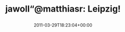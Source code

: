 ---
retweeted: false
source: <a href="http://twitter.com/#!/download/ipad" rel="nofollow">Twitter for iPad</a>
entities:
  hashtags: []
  symbols: []
  user_mentions:
  - name: Matthias Rampke
    screen_name: matthiasr
    indices:
    - '7'
    - '17'
    id_str: '12129722'
    id: '12129722'
  urls: []
display_text_range:
- '0'
- '27'
favorite_count: '0'
id_str: '52797940791652352'
truncated: false
retweet_count: '0'
id: '52797940791652352'
created_at: Tue Mar 29 18:23:04 +0000 2011
favorited: false
full_text: 'jawoll“@matthiasr: Leipzig!'
lang: de
tags:
- pesos/twitter
date: '2011-03-29T18:23:04+00:00'
src: https://twitter.com/bascht/status/52797940791652352
original_url: https://twitter.com/bascht/status/52797940791652352
type: twitter_tweet
text: 'jawoll“@matthiasr: Leipzig!'
title: 'jawoll“@matthiasr: Leipzig!

  '

---